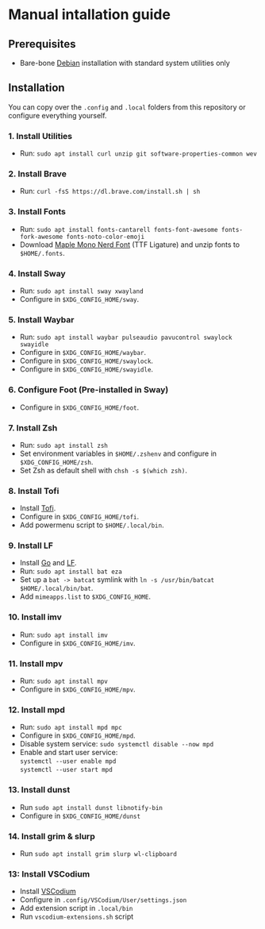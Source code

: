 # Manual intallation guide

## Prerequisites

- Bare-bone [Debian](https://www.debian.org/) installation with standard system utilities only

## Installation

You can copy over the `.config` and `.local` folders from this repository or configure everything yourself.

### 1. Install Utilities
- Run: `sudo apt install curl unzip git software-properties-common wev`

### 2. Install Brave
- Run: `curl -fsS https://dl.brave.com/install.sh | sh`

### 3. Install Fonts
- Run: `sudo apt install fonts-cantarell fonts-font-awesome fonts-fork-awesome fonts-noto-color-emoji`
- Download [Maple Mono Nerd Font](https://github.com/subframe7536/maple-font/releases) (TTF Ligature) and unzip fonts to `$HOME/.fonts`.

### 4. Install Sway
- Run: `sudo apt install sway xwayland`
- Configure in `$XDG_CONFIG_HOME/sway`.

### 5. Install Waybar
- Run: `sudo apt install waybar pulseaudio pavucontrol swaylock swayidle`
- Configure in `$XDG_CONFIG_HOME/waybar`.
- Configure in `$XDG_CONFIG_HOME/swaylock`.
- Configure in `$XDG_CONFIG_HOME/swayidle`.

### 6. Configure Foot (Pre-installed in Sway)
- Configure in `$XDG_CONFIG_HOME/foot`.

### 7. Install Zsh
- Run: `sudo apt install zsh`
- Set environment variables in `$HOME/.zshenv` and configure in `$XDG_CONFIG_HOME/zsh`.
- Set Zsh as default shell with `chsh -s $(which zsh)`.

### 8. Install Tofi
- Install [Tofi](https://github.com/philj56/tofi).
- Configure in `$XDG_CONFIG_HOME/tofi`.
- Add powermenu script to `$HOME/.local/bin`.

### 9. Install LF
- Install [Go](https://go.dev/doc/install) and [LF](https://github.com/gokcehan/lf/wiki/Tutorial).
- Run: `sudo apt install bat eza`
- Set up a `bat -> batcat` symlink with `ln -s /usr/bin/batcat $HOME/.local/bin/bat`.
- Add `mimeapps.list` to `$XDG_CONFIG_HOME`.

### 10. Install imv
- Run: `sudo apt install imv`
- Configure in `$XDG_CONFIG_HOME/imv`.

### 11. Install mpv
- Run: `sudo apt install mpv`
- Configure in `$XDG_CONFIG_HOME/mpv`.

### 12. Install mpd
- Run: `sudo apt install mpd mpc`
- Configure in `$XDG_CONFIG_HOME/mpd`.
- Disable system service: `sudo systemctl disable --now mpd`
- Enable and start user service:  
  `systemctl --user enable mpd`  
  `systemctl --user start mpd`

### 13. Install dunst
- Run `sudo apt install dunst libnotify-bin`
- Configure in `$XDG_CONFIG_HOME/dunst`

### 14. Install grim & slurp
- Run `sudo apt install grim slurp wl-clipboard`

### 13: Install VSCodium
- Install [VSCodium](https://github.com/VSCodium/vscodium/releases)
- Configure in `.config/VSCodium/User/settings.json`
- Add extension script in `.local/bin`
- Run `vscodium-extensions.sh` script